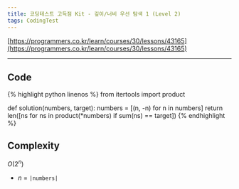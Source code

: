 ```yaml
---
title: 코딩테스트 고득점 Kit - 깊이/너비 우선 탐색 1 (Level 2)
tags: CodingTest
---
```


[https://programmers.co.kr/learn/courses/30/lessons/43165](https://programmers.co.kr/learn/courses/30/lessons/43165)

<!--more-->

---

## Code
{% highlight python linenos %}
from itertools import product

def solution(numbers, target):
    numbers = [(n, -n) for n in numbers]
    return len([ns for ns in product(*numbers) if sum(ns) == target])
{% endhighlight %}


## Complexity
$O(2^n)$
- $n$ = `|numbers|`
